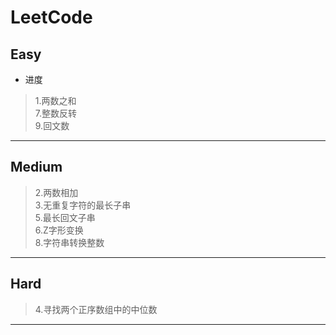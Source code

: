 # LeetCode
## Easy
+ 进度
> 1.两数之和  
7.整数反转  
9.回文数
---
## Medium
> 2.两数相加  
3.无重复字符的最长子串  
5.最长回文子串  
6.Z字形变换  
8.字符串转换整数
---
## Hard
> 4.寻找两个正序数组中的中位数  
---